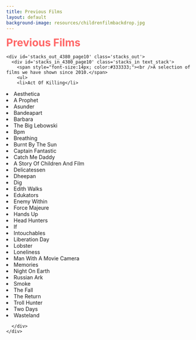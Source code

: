 ```yaml
---
title: Previous Films
layout: default
background-image: resources/childrenfilmbackdrop.jpg
---
```

										
<div id='stacks_out_6_page10' class='stacks_top'>
  <div id='stacks_in_6_page10' class=''>
    <div id='stacks_out_4387_page10' class='stacks_out'>
      <div id='stacks_in_4387_page10' class='stacks_in text_stack'>
        <span style="font-size:28px; color:#FF6666;font-weight:bold; ">Previous Films</span>
      </div>
    </div>

    <div id='stacks_out_4380_page10' class='stacks_out'>
      <div id='stacks_in_4380_page10' class='stacks_in text_stack'>
        <span style="font-size:14px; color:#333333;"><br />A selection of films we have shown since 2010.</span>
        <ul>
        <li>Act Of Killing</li>
<li>Aesthetica</li>
<li>A Prophet</li>
<li>Asunder</li>
<li>Bandeapart</li>
<li>Barbara</li>
<li>The Big Lebowski</li>
<li>Bpm</li>
<li>Breathing</li>
<li>Burnt By The Sun</li>
<li>Captain Fantastic</li>
<li>Catch Me Daddy</li>
<li>A Story Of Children And Film</li>
<li>Delicatessen</li>
<li>Dheepan</li>
<li>Dig</li>
<li>Edith Walks</li>
<li>Edukators</li>
<li>Enemy Within</li>
<li>Force Majeure</li>
<li>Hands Up</li>
<li>Head Hunters</li>
<li>If</li>
<li>Intouchables</li>
<li>Liberation Day</li>
<li>Lobster</li>
<li>Loneliness</li>
<li>Man With A Movie Camera</li>
<li>Memories</li>
<li>Night On Earth</li>
<li>Russian Ark</li>
<li>Smoke</li>
<li>The Fall</li>
<li>The Return</li>
<li>Troll Hunter</li>
<li>Two Days</li>
<li>Wasteland</li>
        </ul>
        
      </div>
    </div>
  </div>
</div>
